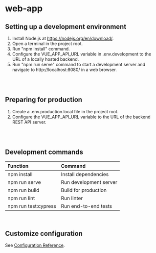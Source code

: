 # web-app
## Setting up a development environment
1. Install Node.js at https://nodejs.org/en/download/.
2. Open a terminal in the project root.
3. Run "npm install" command.
4. Configure the VUE_APP_API_URL variable in .env.development to the URL of a locally hosted backend.
5. Run "npm run serve" command to start a development server and navigate to http://localhost:8080/ in a web browser.
<br />
<br />

## Preparing for production
1. Create a .env.production.local file in the project root.
2. Configure the VUE_APP_API_URL variable to the URL of the backend REST API server.
<br />
<br />

## Development commands
| Function             | Command                |
| :------------------- | :--------------------- |
| npm install          | Install dependencies   |
| npm run serve        | Run development server |
| npm run build        | Build for production   |
| npm run lint         | Run linter             |
| npm run test:cypress | Run end-to-end tests   |

<br />

## Customize configuration
See [Configuration Reference](https://cli.vuejs.org/config/).
